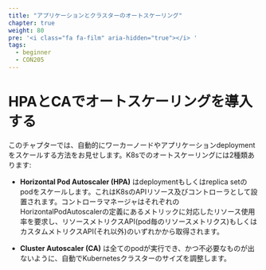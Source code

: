 ```yaml
---
title: "アプリケーションとクラスターのオートスケーリング"
chapter: true
weight: 80
pre: '<i class="fa fa-film" aria-hidden="true"></i> '
tags:
  - beginner
  - CON205
---
```


<!--
# Implement AutoScaling with HPA and CA
-->
# HPAとCAでオートスケーリングを導入する

<!--
In this Chapter, we will show patterns for scaling your worker nodes and applications deployments automatically. Automatic scaling in K8s comes in two forms:
-->
このチャプターでは、自動的にワーカーノードやアプリケーションdeploymentをスケールする方法をお見せします。K8sでのオートスケーリングには2種類あります:

<!--
* **Horizontal Pod Autoscaler (HPA)** scales the pods in a deployment or replica set. It is implemented as a K8s API resource and a controller. The controller manager queries the resource utilization against the metrics specified in each HorizontalPodAutoscaler definition. It obtains the metrics from either the resource metrics API (for per-pod resource metrics), or the custom metrics API (for all other metrics).
-->
* **Horizontal Pod Autoscaler (HPA)** はdeploymentもしくはreplica setのpodをスケールします。これはK8sのAPIリソース及びコントローラとして設置されます。コントローラマネージャはそれぞれのHorizontalPodAutoscalerの定義にあるメトリックに対応したリソース使用率を要求し、リソースメトリクスAPI(pod毎のリソースメトリクス)もしくはカスタムメトリクスAPI(それ以外)のいずれかから取得されます。

<!--
* **Cluster Autoscaler (CA)** a component that automatically adjusts the size of a Kubernetes Cluster so that all pods have a place to run and there are no unneeded nodes.
-->
* **Cluster Autoscaler (CA)** は全てのpodが実行でき、かつ不必要なものが出ないように、自動でKubernetesクラスターのサイズを調整します。